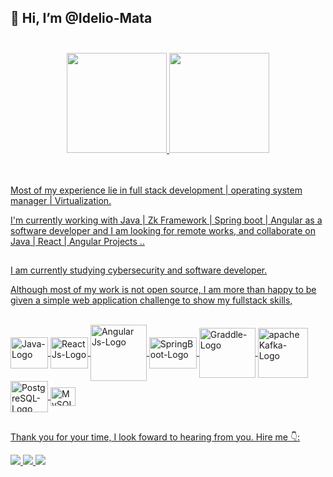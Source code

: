 ## 👋 Hi, I’m @Idelio-Mata  </br> </br> 

<div align="center">                              
  <a href="https://github.com/Idelio-Mata">
  <img height="160em" src="https://github-readme-stats.vercel.app/api?username=Idelio-Mata&show_icons=true&theme=dark&include_all_commits=true&count_private=true&title_color=7A7ADB&icon_color=2234AE&text_color=D3D3D3&bg_color=0,000000,130F40"/>
  <img height="160em" src="https://github-readme-stats.vercel.app/api/top-langs/?username=Idelio-Mata&layout=compact&langs_count=16&theme=dark"/>
 </div>
 </br> </br>
 
 


Most of my experience lie in full stack development | operating system manager | Virtualization.

 I'm currently working with Java | Zk Framework | Spring boot | Angular as a software developer and
 I am looking for remote works, and collaborate on Java | React | Angular Projects ..

##
##

I am currently studying cybersecurity and software developer.

Although most of my work is not open source, I am more than happy to be given a simple web application challenge to show my fullstack skills,

<div style="display: inline_block"><br>

 <img align="center" alt="Java-Logo" height="50" width="60" src="https://cdn.jsdelivr.net/gh/devicons/devicon/icons/java/java-original-wordmark.svg" />
 <img align="center" alt="ReactJs-Logo" height="50" width="60" src="https://cdn.jsdelivr.net/gh/devicons/devicon/icons/react/react-original-wordmark.svg" />
 <img align="center" alt="Angular Js-Logo" height="90" width="90" src="https://cdn.jsdelivr.net/gh/devicons/devicon/icons/angularjs/angularjs-original-wordmark.svg" />
 
<img align="center" alt="SpringBoot-Logo" height="50" width="76"  src="https://cdn.jsdelivr.net/gh/devicons/devicon/icons/spring/spring-original-wordmark.svg" />
<img align="center" alt="Graddle-Logo" height="80" width="90" src="https://cdn.jsdelivr.net/gh/devicons/devicon/icons/gradle/gradle-plain-wordmark.svg" />
<img align="center" alt="apache Kafka-Logo" height="80" width="80" src="https://cdn.jsdelivr.net/gh/devicons/devicon/icons/apachekafka/apachekafka-original-wordmark.svg" />

              
<img align="center" alt="PostgreSQL-Logo" height="50" width="60" src="https://cdn.jsdelivr.net/gh/devicons/devicon/icons/postgresql/postgresql-plain-wordmark.svg" />
 <img align="center" alt="MySQL-Logo" height="30" width="40" src="https://cdn.jsdelivr.net/gh/devicons/devicon/icons/mysql/mysql-original.svg" />
</div>

##
##
##
Thank you for your time, I look foward to hearing from you.    Hire me 👇:
<div> 
 <a href = "mailto:idelioteofilomata@gmail.com">
   <img src="https://img.shields.io/badge/-Gmail-%23333?style=for-the-badge&logo=gmail&logoColor=white" target="_blank">
 </a> 
 <a href="https://www.linkedin.com/in/idélioteófilomata" target="_blank">
   <img src="https://img.shields.io/badge/-LinkedIn-%230077B5?style=for-the-badge&logo=linkedin&logoColor=white" target="_blank">
 </a> 
 <a href="https://Lnnk.in/dEif" target="_blank">
   <img src="https://img.shields.io/badge/WhatsApp-25D366?style=for-the-badge&logo=whatsapp&logoColor=white" target="_blank">
 </a> 
 
</div>
